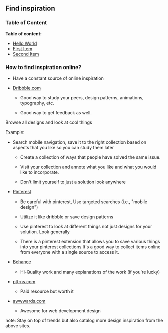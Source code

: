 ## Find inspiration

### Table of Content

**Table of content:**
 - [Hello World](#item-one)
 - [First Item](#item-two)
 - [Second Item](#item-three)

 ### How to find inspiration online? 

 - Have a constant source of online inspiration 

 * [Dribbble.com](https://www.dribbble.com)

    * Good way to study your peers, design patterns, animations, typography, etc.

    * Good way to get feedback as well.

Browse all designs and look at cool things 

Example: 

* Search mobile navigation, save it to the right collection based on aspects that you like so you can study them later

    * Create a collection of ways that people have solved the same issue. 

    * Visit your collection and annote what you like and what you would like to incorporate. 

    * Don't limit yourself to just a solution look anywhere

* [Pinterest](https://www.pinterest.com)

    * Be careful with pinterest, Use targeted searches (i.e., "mobile design")

    * Utilize it like dribbble or save design patterns

    * Use pinterest to look at different things not just designs for your solution. Look generally

    * There is a pinterest extension that allows you to save various things into your pinterest collections.It's a good way to collect items online from everyone with a single source to access it. 

* [Behance](https://www.behance.net) 
    * Hi-Quality work and many explanations of the work (if you're lucky)

* [pttrns.com](https://pttrns.com)
    * Paid resource but worth it

* [awwwards.com](https://awwwards.com)
    * Awesome for web development design

note: Stay on top of trends but also catalog more design inspiration from the above sites. 